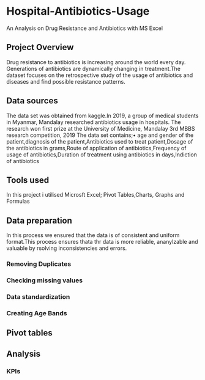 # Hospital-Antibiotics-Usage
 An Analysis on Drug Resistance and Antibiotics with MS Excel
## Project Overview
Drug resistance to antibiotics is increasing around the world every day. Generations of antibiotics are dynamically changing in treatment.The dataset focuses on the retrospective study of the usage of antibiotics and diseases and find possible resistance patterns.
## Data sources
The data set was obtained from kaggle.In 2019, a group of medical students in Myanmar, Mandalay researched antibiotics usage in hospitals. The research won first prize at the University of Medicine, Mandalay 3rd MBBS research competition, 2019
The data set contains;•	age and gender of the patient,diagnosis of the patient,Antibiotics used to treat patient,Dosage of the antibiotics in grams,Route of application of antibiotics,Frequency of usage of antibiotics,Duration of treatment using antibiotics in days,Indiction of antibiotics
## Tools used
In this project i utilised Microsft Excel;
Pivot Tables,Charts, Graphs and Formulas
## Data preparation
In this process we ensured that the data is of consistent and uniform format.This process ensures thata thr data is more reliable, ananylzable and valuable by rsolving inconsistencies and errors.
 ### Removing Duplicates
 ### Checking missing values
 ### Data standardization
 ### Creating Age Bands
 
## Pivot tables
## Analysis
### KPIs

